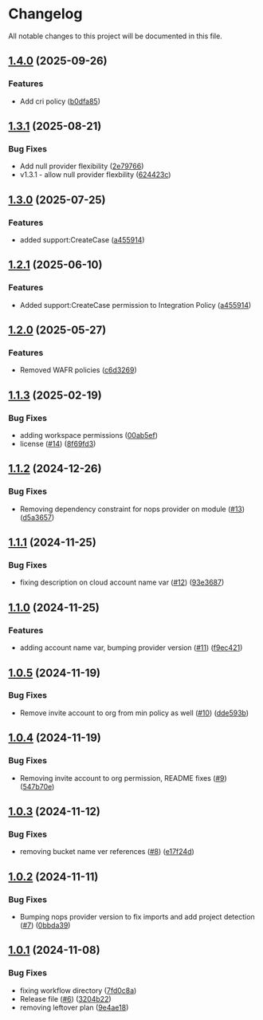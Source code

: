 # Changelog

All notable changes to this project will be documented in this file.

## [1.4.0](https://github.com/nops-io/terraform-aws-nops-integration/compare/v1.3.1...v1.4.0) (2025-09-26)


### Features

* Add cri policy ([b0dfa85](https://github.com/nops-io/terraform-aws-nops-integration/commit/b0dfa8559f80d07a87cf96e77456657a437a2e5a))

## [1.3.1](https://github.com/nops-io/terraform-aws-nops-integration/compare/v1.3.0...v1.3.1) (2025-08-21)


### Bug Fixes

* Add null provider flexibility ([2e79766](https://github.com/nops-io/terraform-aws-nops-integration/commit/2e79766dc8f3af10dfe6ddfcaaa7e763daf597b4))
* v1.3.1 - allow null provider flexbility ([624423c](https://github.com/nops-io/terraform-aws-nops-integration/commit/624423c2f14a9e2b9f7951ecf43522e2c71e83e5))

## [1.3.0](https://github.com/nops-io/terraform-aws-nops-integration/compare/v1.2.0...v1.3.0) (2025-07-25)


### Features

* added support:CreateCase ([a455914](https://github.com/nops-io/terraform-aws-nops-integration/commit/a4559147f7c9c1ab4a5168064948b103c08190fc))

## [1.2.1](https://github.com/nops-io/terraform-aws-nops-integration/compare/v1.2.0...v1.2.1) (2025-06-10)


### Features

* Added support:CreateCase permission to Integration Policy ([a455914](https://github.com/nops-io/terraform-aws-nops-integration/commit/a4559147f7c9c1ab4a5168064948b103c08190fc))


## [1.2.0](https://github.com/nops-io/terraform-aws-nops-integration/compare/v1.1.3...v1.2.0) (2025-05-27)


### Features

* Removed WAFR policies ([c6d3269](https://github.com/nops-io/terraform-aws-nops-integration/commit/c6d32699ae858846cd8f171a59d7c5f5a619d6c6))


## [1.1.3](https://github.com/nops-io/terraform-aws-nops-integration/compare/v1.1.2...v1.1.3) (2025-02-19)


### Bug Fixes

* adding workspace permissions ([00ab5ef](https://github.com/nops-io/terraform-aws-nops-integration/commit/00ab5ef72571186e9cc3ce9755cb2fc8e065e0b8))
* license ([#14](https://github.com/nops-io/terraform-aws-nops-integration/issues/14)) ([8f69fd3](https://github.com/nops-io/terraform-aws-nops-integration/commit/8f69fd3bd9942a8d063af17bce31e3a19b1d0212))

## [1.1.2](https://github.com/nops-io/terraform-aws-nops-integration/compare/v1.1.1...v1.1.2) (2024-12-26)


### Bug Fixes

* Removing dependency constraint for nops provider on module ([#13](https://github.com/nops-io/terraform-aws-nops-integration/issues/13)) ([d5a3657](https://github.com/nops-io/terraform-aws-nops-integration/commit/d5a3657ab326572d48dd0a75421d88b53ea3063c))

## [1.1.1](https://github.com/nops-io/terraform-aws-nops-integration/compare/v1.1.0...v1.1.1) (2024-11-25)


### Bug Fixes

* fixing description on cloud account name var ([#12](https://github.com/nops-io/terraform-aws-nops-integration/issues/12)) ([93e3687](https://github.com/nops-io/terraform-aws-nops-integration/commit/93e3687127dd60b6307353f9085f05de6842e510))

## [1.1.0](https://github.com/nops-io/terraform-aws-nops-integration/compare/v1.0.5...v1.1.0) (2024-11-25)


### Features

* adding account name var, bumping provider version ([#11](https://github.com/nops-io/terraform-aws-nops-integration/issues/11)) ([f9ec421](https://github.com/nops-io/terraform-aws-nops-integration/commit/f9ec4217cf564402d4f570864f8794b0a743ff28))

## [1.0.5](https://github.com/nops-io/terraform-aws-nops-integration/compare/v1.0.4...v1.0.5) (2024-11-19)


### Bug Fixes

* Remove invite account to org from min policy as well ([#10](https://github.com/nops-io/terraform-aws-nops-integration/issues/10)) ([dde593b](https://github.com/nops-io/terraform-aws-nops-integration/commit/dde593bc90b61f64030fedcbe43c86902256e865))

## [1.0.4](https://github.com/nops-io/terraform-aws-nops-integration/compare/v1.0.3...v1.0.4) (2024-11-19)


### Bug Fixes

* Removing invite account to org permission, README fixes ([#9](https://github.com/nops-io/terraform-aws-nops-integration/issues/9)) ([547b70e](https://github.com/nops-io/terraform-aws-nops-integration/commit/547b70e0a5fc5c08e998c6e7f8635af35ab7eca3))

## [1.0.3](https://github.com/nops-io/terraform-aws-nops-integration/compare/v1.0.2...v1.0.3) (2024-11-12)


### Bug Fixes

* removing bucket name ver references ([#8](https://github.com/nops-io/terraform-aws-nops-integration/issues/8)) ([e17f24d](https://github.com/nops-io/terraform-aws-nops-integration/commit/e17f24d6cd36e2350e6ab8755b8cb02026128f4b))

## [1.0.2](https://github.com/nops-io/terraform-aws-nops-integration/compare/v1.0.1...v1.0.2) (2024-11-11)


### Bug Fixes

* Bumping nops provider version to fix imports and add project detection ([#7](https://github.com/nops-io/terraform-aws-nops-integration/issues/7)) ([0bbda39](https://github.com/nops-io/terraform-aws-nops-integration/commit/0bbda399b93105f4807bf331a0f713c318b4e4fd))

## [1.0.1](https://github.com/nops-io/terraform-aws-nops-integration/compare/v1.0.0...v1.0.1) (2024-11-08)


### Bug Fixes

* fixing workflow directory ([7fd0c8a](https://github.com/nops-io/terraform-aws-nops-integration/commit/7fd0c8a8fa314a883e5b60987e0bf738316e4dce))
* Release file ([#6](https://github.com/nops-io/terraform-aws-nops-integration/issues/6)) ([3204b22](https://github.com/nops-io/terraform-aws-nops-integration/commit/3204b227189bb761bc36049862213d0c6229cfe7))
* removing leftover plan ([9e4ae18](https://github.com/nops-io/terraform-aws-nops-integration/commit/9e4ae18c6e98147faad2de6599d4e20224d7bc23))
